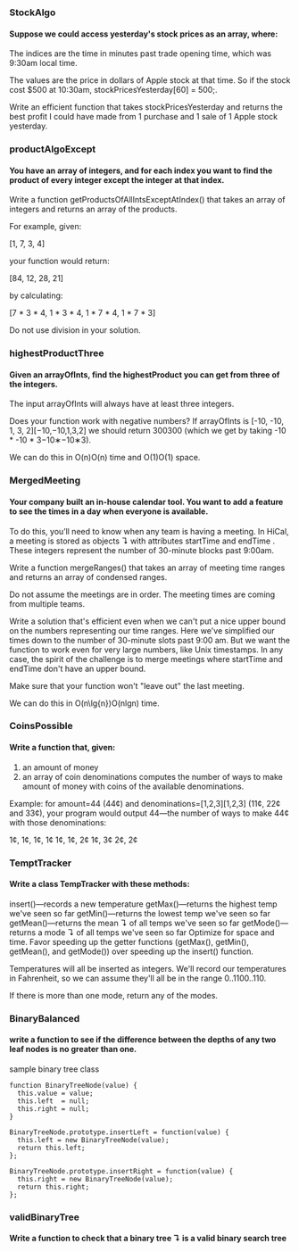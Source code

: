 ### StockAlgo
#### Suppose we could access yesterday's stock prices as an array, where:

The indices are the time in minutes past trade opening time, which was 9:30am local time.

The values are the price in dollars of Apple stock at that time.
So if the stock cost $500 at 10:30am, stockPricesYesterday[60] = 500;.

Write an efficient function that takes stockPricesYesterday and returns the best profit I could have made from 1 purchase and 1 sale of 1 Apple stock yesterday.

### productAlgoExcept
#### You have an array of integers, and for each index you want to find the product of every integer except the integer at that index.

Write a function getProductsOfAllIntsExceptAtIndex() that takes an array of integers and returns an array of the products.

For example, given:

  [1, 7, 3, 4]

your function would return:

  [84, 12, 28, 21]

by calculating:

  [7 * 3 * 4,  1 * 3 * 4,  1 * 7 * 4,  1 * 7 * 3]

Do not use division in your solution.

### highestProductThree
#### Given an arrayOfInts, find the highestProduct you can get from three of the integers.

The input arrayOfInts will always have at least three integers.

Does your function work with negative numbers? If arrayOfInts is [-10, -10, 1, 3, 2][−10,−10,1,3,2] we should return 300300 (which we get by taking -10 * -10 * 3−10∗−10∗3).

We can do this in O(n)O(n) time and O(1)O(1) space.

### MergedMeeting
#### Your company built an in-house calendar tool. You want to add a feature to see the times in a day when everyone is available.

To do this, you’ll need to know when any team is having a meeting. In HiCal, a meeting is stored as objects ↴ with attributes startTime and endTime . These integers represent the number of 30-minute blocks past 9:00am.

Write a function mergeRanges() that takes an array of meeting time ranges and returns an array of condensed ranges.

Do not assume the meetings are in order. The meeting times are coming from multiple teams.

Write a solution that's efficient even when we can't put a nice upper bound on the numbers representing our time ranges. Here we've simplified our times down to the number of 30-minute slots past 9:00 am. But we want the function to work even for very large numbers, like Unix timestamps. In any case, the spirit of the challenge is to merge meetings where startTime and endTime don't have an upper bound.

Make sure that your function won't "leave out" the last meeting.

We can do this in O(n\lg{n})O(nlgn) time.

### CoinsPossible
#### Write a function that, given:

1. an amount of money
2. an array of coin denominations
computes the number of ways to make amount of money with coins of the available denominations.

Example: for amount=44 (44¢) and denominations=[1,2,3][1,2,3] (11¢, 22¢ and 33¢), your program would output 44—the number of ways to make 44¢ with those denominations:

1¢, 1¢, 1¢, 1¢
1¢, 1¢, 2¢
1¢, 3¢
2¢, 2¢

### TemptTracker
#### Write a class TempTracker with these methods:

insert()—records a new temperature
getMax()—returns the highest temp we've seen so far
getMin()—returns the lowest temp we've seen so far
getMean()—returns the mean ↴ of all temps we've seen so far
getMode()—returns a mode ↴ of all temps we've seen so far
Optimize for space and time. Favor speeding up the getter functions (getMax(), getMin(), getMean(), and getMode()) over speeding up the insert() function.

Temperatures will all be inserted as integers. We'll record our temperatures in Fahrenheit, so we can assume they'll all be in the range 0..1100..110.

If there is more than one mode, return any of the modes.

### BinaryBalanced
#### write a function to see if the difference between the depths of any two leaf nodes is no greater than one.
sample binary tree class
```
function BinaryTreeNode(value) {
  this.value = value;
  this.left  = null;
  this.right = null;
}

BinaryTreeNode.prototype.insertLeft = function(value) {
  this.left = new BinaryTreeNode(value);
  return this.left;
};

BinaryTreeNode.prototype.insertRight = function(value) {
  this.right = new BinaryTreeNode(value);
  return this.right;
};
```

### validBinaryTree
#### Write a function to check that a binary tree ↴ is a valid binary search tree
